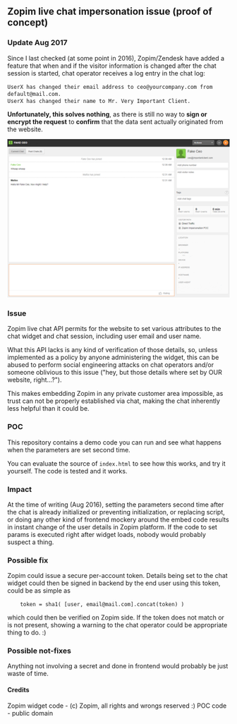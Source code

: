## Zopim live chat impersonation issue (proof of concept)

### Update Aug 2017

Since I last checked (at some point in 2016), Zopim/Zendesk have added a feature that when and if the visitor information is changed after the chat session is started, chat operator receives a log entry in the chat log:

```
UserX has changed their email address to ceo@yourcompany.com from default@mail.com.
UserX has changed their name to Mr. Very Important Client.
```

**Unfortunately, this solves nothing**, as there is still no way to **sign or encrypt the request** to **confirm** that the data sent actually originated from the website.

![hax](./mr_fake_ceo_screen.png "also hax")

### Issue

Zopim live chat API permits for the website to set various attributes to the chat widget and chat session,
including user email and user name.

What this API lacks is any kind of verification of those details, so, unless implemented
as a policy by anyone administering the widget, this can be abused to perform social engineering attacks on
chat operators and/or someone oblivious to this issue ("hey, but those details where set by OUR website, right...?").

This makes embedding Zopim in any private customer area impossible, as trust can not be properly established via chat,
making the chat inherently less helpful than it could be.

### POC

This repository contains a demo code you can run and see what happens when the parameters are set
second time.

You can evaluate the source of `index.html` to see how this works, and try it yourself. The code is tested and it works.

### Impact

At the time of writing (Aug 2016), setting the parameters second time after the chat is already initialized or
preventing initialization, or replacing script, or doing any other kind of frontend mockery around the embed code
results in instant change of the user details in Zopim platform. If the code to set params is executed right after
widget loads, nobody would probably suspect a thing.

### Possible fix

Zopim could issue a secure per-account token. Details being set to the chat widget could then be signed in backend by the
end user using this token, could be as simple as

```
    token = sha1( [user, email@mail.com].concat(token) )
```

which could then be verified on Zopim side. If the token does not match or is not present,
showing a warning to the chat operator could be appropriate thing to do. :)

### Possible not-fixes

Anything not involving a secret and done in frontend would probably be just waste of time.

#### Credits

Zopim widget code - (c) Zopim, all rights and wrongs reserved :)
POC code - public domain
